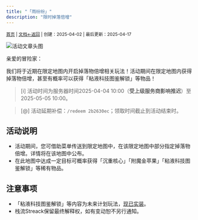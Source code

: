 ```yaml
---
title: "「雨纷纷」"
description: "限时掉落倍增"
---
```

<small id="old_menu"><a href="/Streack/">首页</a> | <a href="/Streack/doc/">文档</a></small><small><a href="../../">←返回</a> |
 创建：2025-04-02 | 最后更新：2025-04-17</small><br>

![](https://s21.ax1x.com/2025/04/21/pE5ipV0.png "活动文章头图")

亲爱的冒险家：

我们将于近期在限定地图内开启掉落物倍增相关玩法！活动期间在限定地图内获得掉落物倍增，甚至有概率可以获得「粘液科技图鉴解锁」等物品！

> [i] 活动时间为服务器时间2025-04-04 10:00（**受上级服务商影响推迟**）至2025-05-05 10:00。

> [@] 活动延期补偿：`/redeem 2b2630ec`；领取时间截止到活动结束时。

## 活动说明

* 活动期间，您可借助菜单传送到限定地图中，在该限定地图中部分指定掉落物倍增。详情将在该地图中公布。
* 在此地图中达成一定目标可概率获得「沉重核心」「附魔金苹果」「粘液科技图鉴解锁」等稀有物品。

## 注意事项

* 「粘液科技图鉴解锁」等内容为未来计划玩法，[现已实装](https://kdxiaoyi.top/Streack/doc/updata/#25w14c)。
* 栈流Streack保留最终解释权，如有变动恕不另行通知。

<script src="https://rs.kdxiaoyi.top/res/scripts/js/sober@1.0.6.min.js"></script><script src="https://kdxiaoyi.top/Streack/page/js/pmd.js"></script><script src="https://rs.kdxiaoyi.top/res/scripts/js/pmd-reRender.min.js"></script>
